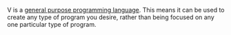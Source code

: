 V is a [general purpose programming language](https://en.wikipedia.org/wiki/General-purpose_programming_language).
This means it can be used to create any type of program you desire, rather than being focused on
any one particular type of program.
